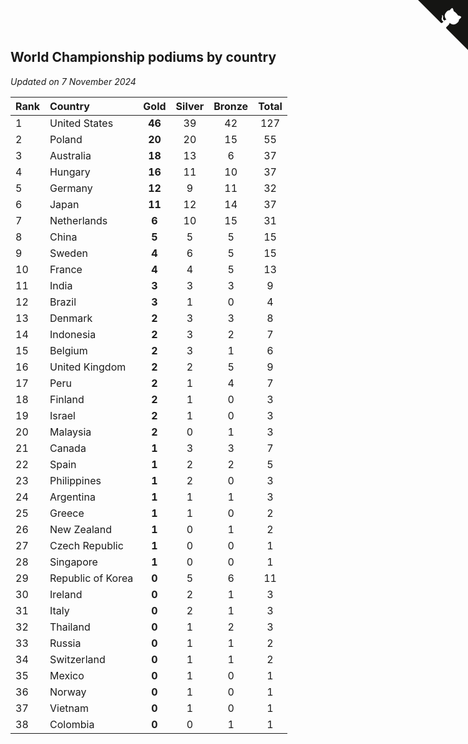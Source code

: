## World Championship podiums by country

*Updated on  7 November 2024*

| Rank | Country | Gold | Silver | Bronze | Total |
| :--- | :--- | :--: | :--: | :--: | :--: |
| 1 | United States | **46** | 39 | 42 | 127 |
| 2 | Poland | **20** | 20 | 15 | 55 |
| 3 | Australia | **18** | 13 | 6 | 37 |
| 4 | Hungary | **16** | 11 | 10 | 37 |
| 5 | Germany | **12** | 9 | 11 | 32 |
| 6 | Japan | **11** | 12 | 14 | 37 |
| 7 | Netherlands | **6** | 10 | 15 | 31 |
| 8 | China | **5** | 5 | 5 | 15 |
| 9 | Sweden | **4** | 6 | 5 | 15 |
| 10 | France | **4** | 4 | 5 | 13 |
| 11 | India | **3** | 3 | 3 | 9 |
| 12 | Brazil | **3** | 1 | 0 | 4 |
| 13 | Denmark | **2** | 3 | 3 | 8 |
| 14 | Indonesia | **2** | 3 | 2 | 7 |
| 15 | Belgium | **2** | 3 | 1 | 6 |
| 16 | United Kingdom | **2** | 2 | 5 | 9 |
| 17 | Peru | **2** | 1 | 4 | 7 |
| 18 | Finland | **2** | 1 | 0 | 3 |
| 19 | Israel | **2** | 1 | 0 | 3 |
| 20 | Malaysia | **2** | 0 | 1 | 3 |
| 21 | Canada | **1** | 3 | 3 | 7 |
| 22 | Spain | **1** | 2 | 2 | 5 |
| 23 | Philippines | **1** | 2 | 0 | 3 |
| 24 | Argentina | **1** | 1 | 1 | 3 |
| 25 | Greece | **1** | 1 | 0 | 2 |
| 26 | New Zealand | **1** | 0 | 1 | 2 |
| 27 | Czech Republic | **1** | 0 | 0 | 1 |
| 28 | Singapore | **1** | 0 | 0 | 1 |
| 29 | Republic of Korea | **0** | 5 | 6 | 11 |
| 30 | Ireland | **0** | 2 | 1 | 3 |
| 31 | Italy | **0** | 2 | 1 | 3 |
| 32 | Thailand | **0** | 1 | 2 | 3 |
| 33 | Russia | **0** | 1 | 1 | 2 |
| 34 | Switzerland | **0** | 1 | 1 | 2 |
| 35 | Mexico | **0** | 1 | 0 | 1 |
| 36 | Norway | **0** | 1 | 0 | 1 |
| 37 | Vietnam | **0** | 1 | 0 | 1 |
| 38 | Colombia | **0** | 0 | 1 | 1 |


<a href="https://github.com/JustinTimeCuber/wca_statistics" class="github-corner" aria-label="View source on Github"><svg width="80" height="80" viewBox="0 0 250 250" style="fill:#151513; color:#fff; position: absolute; top: 0; border: 0; right: 0;" aria-hidden="true"><path d="M0,0 L115,115 L130,115 L142,142 L250,250 L250,0 Z"></path><path d="M128.3,109.0 C113.8,99.7 119.0,89.6 119.0,89.6 C122.0,82.7 120.5,78.6 120.5,78.6 C119.2,72.0 123.4,76.3 123.4,76.3 C127.3,80.9 125.5,87.3 125.5,87.3 C122.9,97.6 130.6,101.9 134.4,103.2" fill="currentColor" style="transform-origin: 130px 106px;" class="octo-arm"></path><path d="M115.0,115.0 C114.9,115.1 118.7,116.5 119.8,115.4 L133.7,101.6 C136.9,99.2 139.9,98.4 142.2,98.6 C133.8,88.0 127.5,74.4 143.8,58.0 C148.5,53.4 154.0,51.2 159.7,51.0 C160.3,49.4 163.2,43.6 171.4,40.1 C171.4,40.1 176.1,42.5 178.8,56.2 C183.1,58.6 187.2,61.8 190.9,65.4 C194.5,69.0 197.7,73.2 200.1,77.6 C213.8,80.2 216.3,84.9 216.3,84.9 C212.7,93.1 206.9,96.0 205.4,96.6 C205.1,102.4 203.0,107.8 198.3,112.5 C181.9,128.9 168.3,122.5 157.7,114.1 C157.9,116.9 156.7,120.9 152.7,124.9 L141.0,136.5 C139.8,137.7 141.6,141.9 141.8,141.8 Z" fill="currentColor" class="octo-body"></path></svg></a><style>.github-corner:hover .octo-arm{animation:octocat-wave 560ms ease-in-out}@keyframes octocat-wave{0%,100%{transform:rotate(0)}20%,60%{transform:rotate(-25deg)}40%,80%{transform:rotate(10deg)}}@media (max-width:500px){.github-corner:hover .octo-arm{animation:none}.github-corner .octo-arm{animation:octocat-wave 560ms ease-in-out}}</style>
